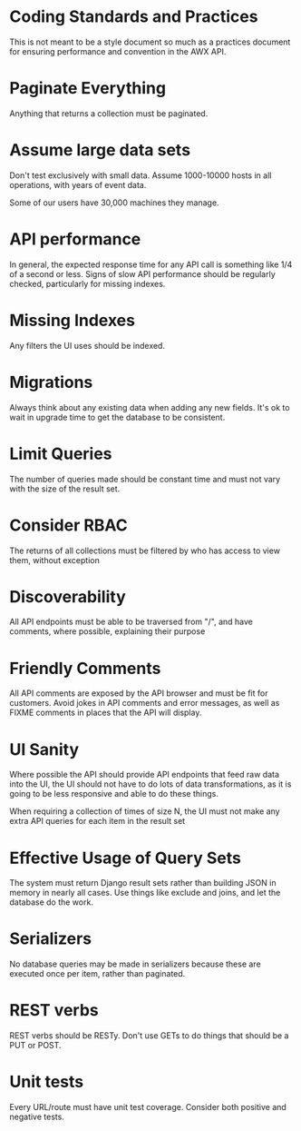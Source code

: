Coding Standards and Practices
==============================

This is not meant to be a style document so much as a practices document for ensuring performance and convention in the AWX API.

Paginate Everything
===================

Anything that returns a collection must be paginated.

Assume large data sets
======================

Don't test exclusively with small data.  Assume 1000-10000 hosts in all operations, with years of event data.

Some of our users have 30,000 machines they manage.

API performance
===============

In general, the expected response time for any API call is something like 1/4 of a second or less.  Signs of slow API
performance should be regularly checked, particularly for missing indexes.

Missing Indexes
===============

Any filters the UI uses should be indexed.

Migrations
==========

Always think about any existing data when adding any new fields.  It's ok to wait in upgrade time to get the database to be 
consistent.

Limit Queries
=============

The number of queries made should be constant time and must not vary with the size of the result set.

Consider RBAC
=============

The returns of all collections must be filtered by who has access to view them, without exception

Discoverability
===============

All API endpoints must be able to be traversed from "/", and have comments, where possible, explaining their purpose

Friendly Comments
=================

All API comments are exposed by the API browser and must be fit for customers.   Avoid jokes in API comments and error
messages, as well as FIXME comments in places that the API will display.

UI Sanity
=========

Where possible the API should provide API endpoints that feed raw data into the UI, the UI should not have to do lots of
data transformations, as it is going to be less responsive and able to do these things.

When requiring a collection of times of size N, the UI must not make any extra API queries for each item in the result set

Effective Usage of Query Sets
=============================

The system must return Django result sets rather than building JSON in memory in nearly all cases.  Use things like
exclude and joins, and let the database do the work.

Serializers
===========

No database queries may be made in serializers because these are executed once per item, rather than paginated.

REST verbs
==========

REST verbs should be RESTy.  Don't use GETs to do things that should be a PUT or POST.

Unit tests
==========

Every URL/route must have unit test coverage.  Consider both positive and negative tests.


